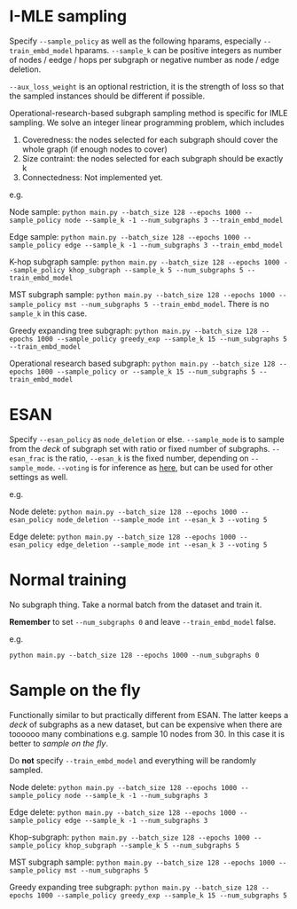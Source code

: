 # I-MLE sampling
Specify `--sample_policy` as well as the following hparams, especially `--train_embd_model` hparams. `--sample_k` can be positive integers as number of nodes / eedge / hops per subgraph or negative number as node / edge deletion.

`--aux_loss_weight` is an optional restriction, it is the strength of loss so that the sampled instances should be different if possible. 

Operational-research-based subgraph sampling method is specific for IMLE sampling. We solve an integer linear programming problem, which includes
1. Coveredness: the nodes selected for each subgraph should cover the whole graph (if enough nodes to cover)
2. Size contraint: the nodes selected for each subgraph should be exactly k
3. Connectedness: Not implemented yet.

e.g.

Node sample: `python main.py --batch_size 128 --epochs 1000 --sample_policy node --sample_k -1 --num_subgraphs 3 --train_embd_model`

Edge sample: `python main.py --batch_size 128 --epochs 1000 --sample_policy edge --sample_k -1 --num_subgraphs 3 --train_embd_model`

K-hop subgraph sample: `python main.py --batch_size 128 --epochs 1000 --sample_policy khop_subgraph --sample_k 5 --num_subgraphs 5 --train_embd_model`

MST subgraph sample: `python main.py --batch_size 128 --epochs 1000 --sample_policy mst --num_subgraphs 5 --train_embd_model`. There is no `sample_k` in this case. 

Greedy expanding tree subgraph: `python main.py --batch_size 128 --epochs 1000 --sample_policy greedy_exp --sample_k 15 --num_subgraphs 5 --train_embd_model`

Operational research based subgraph: `python main.py --batch_size 128 --epochs 1000 --sample_policy or --sample_k 15 --num_subgraphs 5 --train_embd_model`

# ESAN
Specify `--esan_policy` as `node_deletion` or else. `--sample_mode` is to sample from the _deck_ of subgraph set with ratio or fixed number of subgraphs. `--esan_frac` is the ratio, `--esan_k` is the fixed number, depending on `--sample_mode`. `--voting` is for inference as [here](https://github.com/beabevi/ESAN/blob/98b6c346e8bca77db1597f88bac78178871e652c/main.py#L121), but can be used for other settings as well. 

e.g. 

Node delete: `python main.py --batch_size 128 --epochs 1000 --esan_policy node_deletion --sample_mode int --esan_k 3 --voting 5`

Edge delete: `python main.py --batch_size 128 --epochs 1000 --esan_policy edge_deletion --sample_mode int --esan_k 3 --voting 5`

# Normal training

No subgraph thing. Take a normal batch from the dataset and train it. 

__Remember__ to set `--num_subgraphs 0` and leave `--train_embd_model` false.

e.g.

`python main.py --batch_size 128 --epochs 1000 --num_subgraphs 0`

# Sample on the fly

Functionally similar to but practically different from ESAN. The latter keeps a _deck_ of subgraphs as a new dataset, but can be expensive when there are toooooo many combinations e.g. sample 10 nodes from 30. In this case it is better to _sample on the fly_. 

Do __not__ specify `--train_embd_model` and everything will be randomly sampled.  

Node delete: `python main.py --batch_size 128 --epochs 1000 --sample_policy node --sample_k -1 --num_subgraphs 3`

Edge delete: `python main.py --batch_size 128 --epochs 1000 --sample_policy edge --sample_k -1 --num_subgraphs 3`

Khop-subgraph: `python main.py --batch_size 128 --epochs 1000 --sample_policy khop_subgraph --sample_k 5 --num_subgraphs 5`

MST subgraph sample: `python main.py --batch_size 128 --epochs 1000 --sample_policy mst --num_subgraphs 5`

Greedy expanding tree subgraph: `python main.py --batch_size 128 --epochs 1000 --sample_policy greedy_exp --sample_k 15 --num_subgraphs 5`